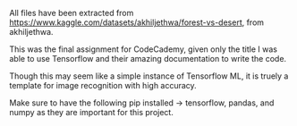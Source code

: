 All files have been extracted from https://www.kaggle.com/datasets/akhiljethwa/forest-vs-desert, from akhiljethwa.

This was the final assignment for CodeCademy, given only the title I was able to use Tensorflow and their amazing documentation to write the code.

Though this may seem like a simple instance of Tensorflow ML, it is truely a template for image recognition with high accuracy.

Make sure to have the following pip installed ->
tensorflow, pandas, and numpy as they are important for this project.   
